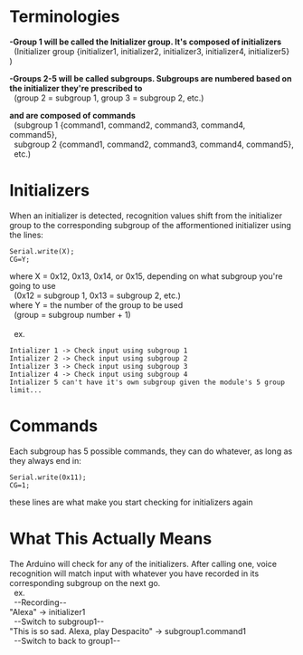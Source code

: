 # Terminologies
**-Group 1 will be called the Initializer group. It's composed of initializers** <br>
  &nbsp; (Initializer group {initializer1, initializer2, initializer3, initializer4, initializer5} )

**-Groups 2-5 will be called subgroups. Subgroups are numbered based on the initializer they're prescribed to** <br>
  &nbsp; (group 2 = subgroup 1, group 3 = subgroup 2, etc.)
  
**and are composed of commands** <br>
  &nbsp; (subgroup 1 {command1, command2, command3, command4, command5}, <br>
  &nbsp; subgroup 2 {command1, command2, command3, command4, command5}, <br>
  &nbsp; etc.)

# Initializers
When an initializer is detected, recognition values shift from the initializer group to the corresponding subgroup of the afformentioned initializer using the lines:<br>
```
Serial.write(X);
CG=Y;
```
where X = 0x12, 0x13, 0x14, or 0x15, depending on what subgroup you're going to use<br>
&nbsp;&nbsp;(0x12 = subgroup 1, 0x13 = subgroup 2, etc.)<br>
where Y = the number of the group to be used<br>
&nbsp;&nbsp;(group = subgroup number + 1)<br>
<br>
&nbsp; ex.
  
    Intializer 1 -> Check input using subgroup 1
    Intializer 2 -> Check input using subgroup 2
    Intializer 3 -> Check input using subgroup 3
    Intializer 4 -> Check input using subgroup 4
    Intializer 5 can't have it's own subgroup given the module's 5 group limit...

# Commands
Each subgroup has 5 possible commands, they can do whatever, as long as they always end in:
```
Serial.write(0x11);
CG=1;
```
these lines are what make you start checking for initializers again

# What This Actually Means

The Arduino will check for any of the initializers. After calling one, voice recognition will match input with whatever you have recorded in its corresponding subgroup on the next go. <br>
&nbsp; ex.<br>
&nbsp;&nbsp;--Recording--<br>
"Alexa" -> initializer1<br>
&nbsp;&nbsp;--Switch to subgroup1--<br>
"This is so sad. Alexa, play Despacito" -> subgroup1.command1<br>
&nbsp;&nbsp;--Switch to back to group1--
